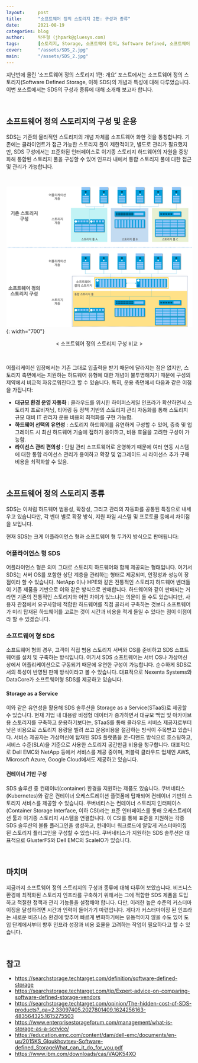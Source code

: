 ```yaml
---
layout:     post
title:      "소프트웨어 정의 스토리지 2편: 구성과 종류"
date:       2021-08-19
categories: blog
author:     박주형 (jhpark@gluesys.com)
tags:       [스토리지, Storage, 소프트웨어 정의, Software Defined, 소프트웨어 정의 스토리지, Software Defined Storage, 서비스형 스토리지, Storage as a Service, 컨테이너, Container, 쿠버네티스, Kubernetes, K8S]
cover:      "/assets/SDS_2.jpg"
main:       "/assets/SDS_2.jpg"
---
```


지난번에 올린 ‘소프트웨어 정의 스토리지 1편: 개요’ 포스트에서는 소프트웨어 정의 스토리지(Software Defined Storage, 이하 SDS)의 개념과 특성에 대해 다루었습니다. 이번 포스트에서는 SDS의 구성과 종류에 대해 소개해 보고자 합니다.  
  
&nbsp;
  
## 소프트웨어 정의 스토리지의 구성 및 운용
  
SDS는 기존의 물리적인 스토리지의 개념 자체를 소프트웨어 화한 것을 통칭합니다. 기존에는 클라이언트가 접근 가능한 스토리지 풀이 제한적이고, 별도로 관리가 필요했지만, SDS 구성에서는 표준화된 인터페이스로 이기종 스토리지 하드웨어의 자원을 중앙화해 통합된 스토리지 풀을 구성할 수 있어 인프라 내에서 통합 스토리지 풀에 대한 접근 및 관리가 가능합니다.  
  
&nbsp;
  
![Alt text](/assets/sds_architecture.png){: width="700"}
<center>&#60; 소프트웨어 정의 스토리지 구성 비교 &#62;</center>
  
&nbsp;
  
어플리케이션 입장에서는 기존 그대로 입출력을 받기 때문에 달라지는 점은 없지만, 스토리지 측면에서는 지원하는 하드웨어 유형에 대한 개념이 불투명해지기 때문에 구성의 제약에서 비교적 자유로워진다고 할 수 있습니다. 특히, 운용 측면에서 다음과 같은 이점을 가집니다:  
  
 * **대규모 환경 운영 자동화** : 클라우드를 위시한 하이퍼스케일 인프라가 확산하면서 스토리지 프로비저닝, 티어링 등 정책 기반의 스토리지 관리 자동화를 통해 스토리지 규모 대비 IT 관리자 운용 비용의 최적화를 구현 가능함.  
 * **하드웨어 선택의 유연성** : 스토리지 하드웨어를 유연하게 구성할 수 있어, 증축 및 업그레이드 시 최신 하드웨어 기술에 접하기 용이하고, 비용 효율을 고려한 구성이 가능함.  
 * **라이선스 관리 편의성** : 단일 관리 소프트웨어로 운영하기 때문에 여러 연동 시스템에 대한 통합 라이선스 관리가 용이하고 확장 및 업그레이드 시 라이선스 추가 구매 비용을 최적화할 수 있음.  
  
&nbsp;
  
## 소프트웨어 정의 스토리지 종류
  
SDS는 이처럼 하드웨어 범용성, 확장성, 그리고 관리의 자동화를 공통된 특징으로 내세우고 있습니다만, 각 벤더 별로 확장 방식, 지원 파일 시스템 및 프로토콜 등에서 차이점을 보입니다.  
  
현재 SDS는 크게 어플라이언스 형과 소프트웨어 형 두가지 방식으로 판매됩니다:  
  
### 어플라이언스 형 SDS
  
어플라이언스 형은 의미 그대로 스토리지 하드웨어와 함께 제공되는 형태입니다. 여기서 SDS는 서버 OS를 포함한 상단 계층을 관리하는 형태로 제공되며, 안정성과 성능이 장점이라 할 수 있습니다. NetApp 이나 HPE와 같은 전통적인 스토리지 하드웨어 벤더들이 기존 제품을 기반으로 이와 같은 방식으로 판매합니다. 하드웨어와 같이 판매되는 거라면 기존의 전통적인 스토리지와 어떤 차이가 있느냐는 의문이 들 수도 있습니다만, 사용자 관점에서 요구사항에 적합한 하드웨어를 직접 골라서 구축하는 것보다 소프트웨어가 미리 탑재된 하드웨어를 고르는 것이 시간과 비용을 적게 들일 수 있다는 점이 이점이라 할 수 있겠습니다.  
  
### 소프트웨어 형 SDS
  
소프트웨어 형의 경우, 고객이 직접 범용 스토리지 서버와 OS를 준비하고 SDS 소프트웨어를 설치 및 구축하는 방식입니다. 여기서 SDS 소프트웨어는 서버 OS나 가상머신 상에서 어플리케이션으로 구동되기 때문에 유연한 구성이 가능합니다. 순수하게 SDS로서의 특성이 반영된 판매 방식이라고 볼 수 있습니다. 대표적으로 Nexenta Systems와 DataCore가 소프트웨어형 SDS를 제공하고 있습니다.  
  
#### Storage as a Service  
  
이와 같은 유연성을 활용해 SDS 솔루션을 Storage as a Service(STaaS)로 제공할 수 있습니다. 현재 기업 내 대용량 비정형 데이터가 증가하면서 대규모 백업 및 아카이브용 스토리지를 구축하고 운용하기보다는, STaaS를 통해 클라우드 서비스 제공자로부터 낮은 비용으로 스토리지 용량을 빌려 쓰고 운용비용을 절감하는 방식이 주목받고 있습니다. 서비스 제공자는 가상머신에 탑재된 SDS 플랫폼을 온-디맨드 방식으로 호스팅하고, 서비스 수준(SLA)을 기준으로 사용한 스토리지 공간만큼 비용을 청구합니다. 대표적으로 Dell EMC와 NetApp 등에서 서비스를 제공 중이며, 퍼블릭 클라우드 업체인 AWS, Microsoft Azure, Google Cloud에서도 제공하고 있습니다.  
  
#### 컨테이너 기반 구성  
  
SDS 솔루션 중 컨테이너(container) 환경을 지원하는 제품도 있습니다. 쿠버네티스(Kubernetes)와 같은 컨테이너 오케스트레이션 플랫폼에 탑재되어 컨테이너 기반의 스토리지 서비스를 제공할 수 있습니다. 쿠버네티스는 컨테이너 스토리지 인터페이스(Container Storage Interface, 이하 CSI)라는 표준 인터페이스를 통해 오케스트레이션 툴과 이기종 스토리지 시스템을 연결합니다. 이 CSI를 통해 표준을 지원하는 각종 SDS 솔루션의 볼륨 플러그인을 생성하고, 컨테이너 워크로드에 알맞게 커스터마이징 된 스토리지 플러그인을 구성할 수 있습니다. 쿠버네티스가 지원하는 SDS 솔루션은 대표적으로 GlusterFS와 Dell EMC의 ScaleIO가 있습니다.  
  
&nbsp;  
  
## 마치며
  
지금까지 소프트웨어 정의 스토리지의 구성과 종류에 대해 다루어 보았습니다. 비즈니스 환경에 최적화된 스토리지 인프라를 구축하기 위해서는 그에 적합한 SDS 제품을 도입하고 적절한 정책과 관리 기능들을 설정해야 합니다. 다만, 이러한 높은 수준의 커스터마이징을 달성하려면 시간과 인력이 들어가기 마련입니다. 게다가 커스터마이징 된 인프라는 새로운 비즈니스 환경에 맞추어 빠르게 변화하기에는 유동적이지 않을 수도 있어 도입 단계에서부터 향후 인프라 성장과 비용 효율을 고려하는 작업이 필요하다고 할 수 있습니다.  
  
&nbsp;
  
## 참고
  
 * https://searchstorage.techtarget.com/definition/software-defined-storage
 * https://searchstorage.techtarget.com/tip/Expert-advice-on-comparing-software-defined-storage-vendors
 * https://searchstorage.techtarget.com/opinion/The-hidden-cost-of-SDS-products?_ga=2.33097405.2027801409.1624256163-483564325.1615275503
 * https://www.enterprisestorageforum.com/management/what-is-storage-as-a-service/
 * https://education.emc.com/content/dam/dell-emc/documents/en-us/2015KS_Gloukhovtsev-Software-defined_StorageWhat_can_it_do_for_you.pdf
 * https://www.ibm.com/downloads/cas/VAQK54XO
  